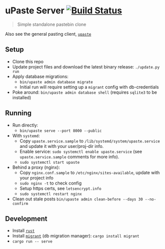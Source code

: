 # uPaste Server [![Build Status](https://travis-ci.org/jaemk/upaste-server.svg?branch=master)](https://travis-ci.org/jaemk/upaste-server)

> Simple standalone pastebin clone

Also see the general pasting client, [`upaste`](https://github.com/jaemk/upaste)


## Setup

* Clone this repo
* Update project files and download the latest binary release: `./update.py run`
* Apply database migrations:
    * `bin/upaste admin database migrate`
    * Initial run will require setting up a `migrant` config with db-credentials
* Poke around: `bin/upaste admin database shell` (requires `sqlite3` to be installed)

## Running

* Run directly:
    * `bin/upaste serve --port 8000 --public`
* With `systemd`:
    * Copy `upaste.service.sample` to `/lib/systemd/system/upaste.service` and update it with your user/proj-dir info.
    * Enable service: `sudo systemctl enable upaste.service` (see `upaste.service.sample` comments for more info).
    * `sudo systemctl start upaste`
* Behind a proxy (nginx):
    * Copy `nginx.conf.sample` to `/etc/nginx/sites-available`, update with your project info
    * `sudo nginx -t` to check config
    * Setup https certs, see `letsencrypt.info`
    * `sudo systemctl restart nginx`
* Clean out stale posts `bin/upaste admin clean-before --days 30 --no-confirm`

## Development

* Install [`rust`](https://rustup.rs/)
* Install [`migrant`](https://github.com/jaemk/migrant) (db migration manager): `cargo install migrant`
* `cargo run -- serve`

